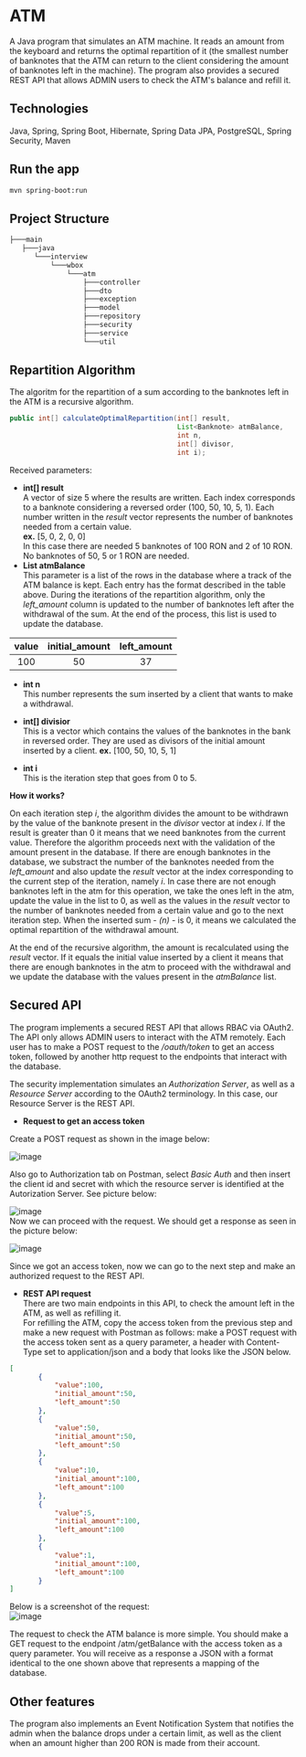 # ATM 

A Java program that simulates an ATM machine. It reads an amount from the keyboard and returns the optimal repartition of it (the smallest number of banknotes that the ATM can return to the client considering the amount of banknotes left in the machine). The program also provides a secured REST API that allows ADMIN users to check the ATM's balance and refill it.  

## Technologies 

Java, Spring, Spring Boot, Hibernate, Spring Data JPA, PostgreSQL, Spring Security, Maven 

## Run the app

```bash
mvn spring-boot:run
```

## Project Structure

```bash
├───main
   ├───java
      └───interview
          └───wbox
              └───atm
                  ├───controller
                  ├───dto
                  ├───exception
                  ├───model
                  ├───repository
                  ├───security
                  ├───service
                  └───util
```

## Repartition Algorithm

The algoritm for the repartition of a sum according to the banknotes left in the ATM is a recursive algorithm.  
```java
public int[] calculateOptimalRepartition(int[] result, 
                                         List<Banknote> atmBalance,
                                         int n,
                                         int[] divisor,
                                         int i);
```  

Received parameters:
- **int[] result**   
A vector of size 5 where the results are written. Each index corresponds to a banknote considering a reversed order (100, 50, 10, 5, 1). Each number written in the *result* vector represents the number of banknotes needed from a certain value.    
**ex.**  [5, 0, 2, 0, 0]     
In this case there are needed 5 banknotes of 100 RON and 2 of 10 RON. No banknotes of 50, 5 or 1 RON are needed.  
- **List <Banknote> atmBalance**    
 This parameter is a list of the rows in the database where a track of the ATM balance is kept. Each entry has the format described in the table above. During the iterations of the repartition algorithm, only the *left_amount* column is updated to the number of banknotes left after the withdrawal of the sum. At the end of the process, this list is used to update the database.      

|     value       | initial_amount | left_amount   |  
| :-------------: | :------------: | :-----------: |  
|      100        |       50       |      37       |    
  
- **int n**     
This number represents the sum inserted by a client that wants to make a withdrawal.  
- **int[] divisior**  
This is a vector which contains the values of the banknotes in the bank in reversed order. They are used as divisors of the initial amount inserted by a client.
**ex.** [100, 50, 10, 5, 1]  

- **int i**    
This is the iteration step that goes from 0 to 5.

**How it works?**

On each iteration step *i*, the algorithm divides the amount to be withdrawn by the value of the banknote present in the *divisor* vector at index *i*. If the result is greater than 0 it means that we need banknotes from the current value. Therefore the algorithm proceeds next with the validation of the amount present in the database. If there are enough banknotes in the database, we substract the number of the banknotes needed from the *left_amount* and also update the *result* vector at the index corresponding to the current step of the iteration, namely *i*. In case there are not enough banknotes left in the atm for this operation, we take the ones left in the atm, update the value in the list to 0, as well as the values in the *result* vector to the number of banknotes needed from a certain value and go to the next iteration step. When the inserted sum - *(n)* - is 0, it means we calculated the optimal repartition of the withdrawal amount. 

At the end of the recursive algorithm, the amount is recalculated using the *result* vector. If it equals the initial value inserted by a client it means that there are enough banknotes in the atm to proceed with the withdrawal and we update the database with the values present in the *atmBalance* list. 

## Secured API

The program implements a secured REST API that allows RBAC via OAuth2. The API only allows ADMIN users to interact with the ATM remotely. Each user has to make a POST request to the */oauth/token* to get an access token, followed by another http request to the endpoints that interact with the database. 

The security implementation simulates an *Authorization Server*, as well as a *Resource Server* according to the OAuth2 terminology. In this case, our Resource Server is the REST API. 

- **Request to get an access token**  

Create a POST request as shown in the image below:  

![image](https://user-images.githubusercontent.com/27513879/100792024-b418f900-3422-11eb-9b8b-89340a3392fd.png)  

Also go to Authorization tab on Postman, select *Basic Auth* and then insert the client id and secret with which the resource server is identified at the Autorization Server. See picture below:

![image](https://user-images.githubusercontent.com/27513879/100791800-63090500-3422-11eb-918e-4b3d54c8f93f.png)  
Now we can proceed with the request. We should get a response as seen in the picture below:

![image](https://user-images.githubusercontent.com/27513879/100792417-4ae5b580-3423-11eb-9452-fff28771e120.png)  

Since we got an access token, now we can go to the next step and make an authorized request to the REST API.  
- **REST API request**  
There are two main endpoints in this API, to check the amount left in the ATM, as well as refilling it.  
For refilling the ATM, copy the access token from the previous step and make a new request with Postman as follows:  make a POST request with the access token sent as a query parameter, a header with Content-Type set to application/json and a body that looks like the JSON below.  
 
 ```JSON
 [
        {
            "value":100,
            "initial_amount":50,
            "left_amount":50
        },
        {
            "value":50,
            "initial_amount":50,
            "left_amount":50
        },
        {
            "value":10,
            "initial_amount":100,
            "left_amount":100
        },
        {
            "value":5,
            "initial_amount":100,
            "left_amount":100
        },
        {
            "value":1,
            "initial_amount":100,
            "left_amount":100
        }
]
 ```
Below is a screenshot of the request:  
![image](https://user-images.githubusercontent.com/27513879/100793485-d6ac1180-3424-11eb-9da9-0405ba4a5143.png)  

The request to check the ATM balance is more simple. You should make a GET request to the endpoint /atm/getBalance with the access token as a query parameter. You will receive as a response a JSON with a format identical to the one shown above that represents a mapping of the database.  

## Other features
The program also implements an Event Notification System that notifies the admin when the balance drops under a certain limit, as well as the client when an amount higher than 200 RON is made from their account. 
